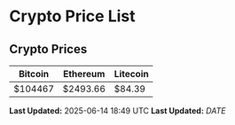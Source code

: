 # Crypto Price List

## Crypto Prices
| Bitcoin | Ethereum | Litecoin |
| ------- | -------- | -------- |
| $104467 | $2493.66 | $84.39 |
**Last Updated:** 2025-06-14 18:49 UTC
**Last Updated:** $DATE$
